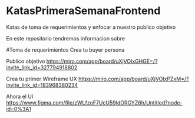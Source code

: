 # KatasPrimeraSemanaFrontend
Katas de toma de requerimientos y enfocar a nuestro publico objetivo 

En este repositorio tendremos informacion sobre

#Toma de requerimientos 
Crea tu buyer persona 

Publico objetivo https://miro.com/app/board/uXjVOIxGHGE=/?invite_link_id=327794918802

Crea tu primer Wireframe UX https://miro.com/app/board/uXjVOIxPZxM=/?invite_link_id=183968380234

Ahora el UI  https://www.figma.com/file/zWLfzoF7UcU59IdORGYZ6h/Untitled?node-id=0%3A1
